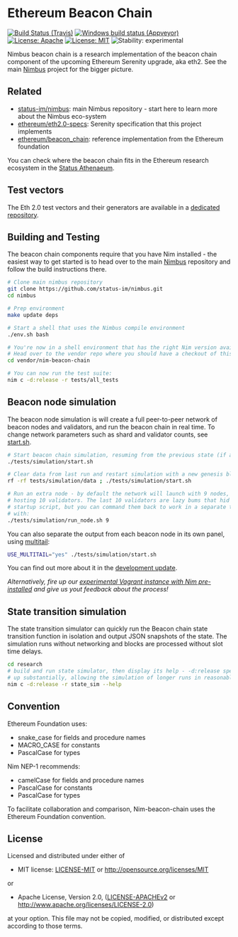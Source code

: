 # Ethereum Beacon Chain
[![Build Status (Travis)](https://img.shields.io/travis/status-im/nim-beacon-chain/master.svg?label=Linux%20/%20macOS "Linux/macOS build status (Travis)")](https://travis-ci.org/status-im/nim-beacon-chain)
[![Windows build status (Appveyor)](https://img.shields.io/appveyor/ci/nimbus/nim-beacon-chain/master.svg?label=Windows "Windows build status (Appveyor)")](https://ci.appveyor.com/project/nimbus/nim-beacon-chain)
[![License: Apache](https://img.shields.io/badge/License-Apache%202.0-blue.svg)](https://opensource.org/licenses/Apache-2.0)
[![License: MIT](https://img.shields.io/badge/License-MIT-blue.svg)](https://opensource.org/licenses/MIT)
![Stability: experimental](https://img.shields.io/badge/stability-experimental-orange.svg)

Nimbus beacon chain is a research implementation of the beacon chain component of the upcoming Ethereum Serenity upgrade, aka eth2. See the main [Nimbus](https://github.com/status-im/nimbus/) project for the bigger picture.

## Related

* [status-im/nimbus](https://github.com/status-im/nimbus/): main Nimbus repository - start here to learn more about the Nimbus eco-system
* [ethereum/eth2.0-specs](https://github.com/ethereum/eth2.0-specs/blob/master/specs/core/0_beacon-chain.md): Serenity specification that this project implements
* [ethereum/beacon_chain](https://github.com/ethereum/beacon_chain): reference implementation from the Ethereum foundation

You can check where the beacon chain fits in the Ethereum research ecosystem in the [Status Athenaeum](https://github.com/status-im/athenaeum/blob/b465626cc551e361492e56d32517b2cdadd7493f/ethereum_research_records.json#L38).

## Test vectors

The Eth 2.0 test vectors and their generators are available in a [dedicated repository](https://github.com/status-im/eth2-testgen).

## Building and Testing

The beacon chain components require that you have Nim installed - the easiest way to get started is to head over to the main [Nimbus](https://github.com/status-im/nimbus/) repository and follow the build instructions there.

```bash
# Clone main nimbus repository
git clone https://github.com/status-im/nimbus.git
cd nimbus

# Prep environment
make update deps

# Start a shell that uses the Nimbus compile environment
./env.sh bash

# You're now in a shell environment that has the right Nim version available.
# Head over to the vendor repo where you should have a checkout of this project
cd vendor/nim-beacon-chain

# You can now run the test suite:
nim c -d:release -r tests/all_tests
```

## Beacon node simulation

The beacon node simulation is will create a full peer-to-peer network of beacon nodes and validators, and run the beacon chain in real time. To change network parameters such as shard and validator counts, see [start.sh](tests/simulation/start.sh).

```bash
# Start beacon chain simulation, resuming from the previous state (if any)
./tests/simulation/start.sh

# Clear data from last run and restart simulation with a new genesis block
rf -rf tests/simulation/data ; ./tests/simulation/start.sh

# Run an extra node - by default the network will launch with 9 nodes, each
# hosting 10 validators. The last 10 validators are lazy bums that hid from the
# startup script, but you can command them back to work in a separate terminal
# with:
./tests/simulation/run_node.sh 9
```

You can also separate the output from each beacon node in its own panel, using [multitail](http://www.vanheusden.com/multitail/):

```bash
USE_MULTITAIL="yes" ./tests/simulation/start.sh
```

You can find out more about it in the [development update](https://our.status.im/nimbus-development-update-2018-12-2/).

_Alternatively, fire up our [experimental Vagrant instance with Nim pre-installed](https://our.status.im/setting-up-a-local-vagrant-environment-for-nim-development/) and give us yout feedback about the process!_

## State transition simulation

The state transition simulator can quickly run the Beacon chain state transition function in isolation and output JSON snapshots of the state. The simulation runs without networking and blocks are processed without slot time delays.

```bash
cd research
# build and run state simulator, then display its help - -d:release speeds it
# up substantially, allowing the simulation of longer runs in reasonable time
nim c -d:release -r state_sim --help
```

## Convention

Ethereum Foundation uses:
  - snake_case for fields and procedure names
  - MACRO_CASE for constants
  - PascalCase for types

Nim NEP-1 recommends:
  - camelCase for fields and procedure names
  - PascalCase for constants
  - PascalCase for types

To facilitate collaboration and comparison, Nim-beacon-chain uses the Ethereum Foundation convention.

## License

Licensed and distributed under either of

* MIT license: [LICENSE-MIT](LICENSE-MIT) or http://opensource.org/licenses/MIT

or

* Apache License, Version 2.0, ([LICENSE-APACHEv2](LICENSE-APACHEv2) or http://www.apache.org/licenses/LICENSE-2.0)

at your option. This file may not be copied, modified, or distributed except according to those terms.
